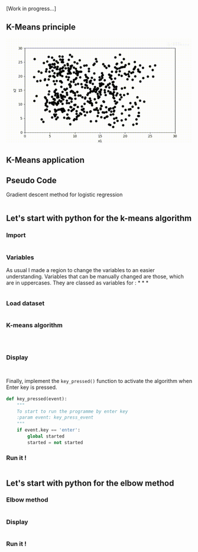 [Work in progress...]

## K-Means principle

![5-means example](src/5_means.gif)

## K-Means application



## Pseudo Code

Gradient descent method for logistic regression

```

```

## Let's start with python for the k-means algorithm

### Import

```python
```

### Variables

As usual I made a region to change the variables to an easier understanding. Variables that can be manually changed are those, which are in uppercases. They are classed as variables for : 
* 
* 
* 

```python

```

### Load dataset


```python

```

### K-means algorithm


```python

```


```python

```




```python

```

### Display



```python

```

```python

```

Finally, implement the `key_pressed()` function to activate the algorithm when Enter key is pressed.

```python
def key_pressed(event):
    """
    To start to run the programme by enter key
    :param event: key_press_event
    """
    if event.key == 'enter':
        global started
        started = not started
```
### Run it ! 

```python
```

## Let's start with python for the elbow method



### Elbow method

```python

```

### Display



```python

```

### Run it ! 

```python
```
